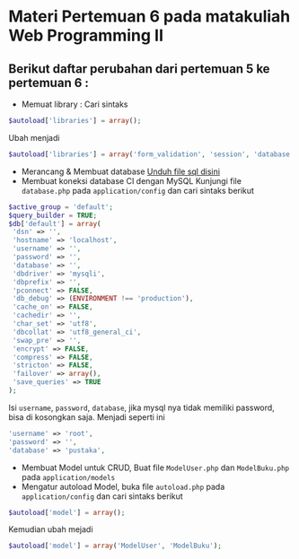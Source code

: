 # Materi Pertemuan 6 pada matakuliah Web Programming II

## Berikut daftar perubahan dari **pertemuan 5** ke **pertemuan 6** :

- Memuat library :
Cari sintaks
```php
$autoload['libraries'] = array();
```
Ubah menjadi
```php
$autoload['libraries'] = array('form_validation', 'session', 'database');
```
- Merancang & Membuat database [Unduh file sql disini]()
- Membuat koneksi database CI dengan MySQL
Kunjungi file `database.php` pada `application/config` dan cari sintaks berikut
```php
$active_group = 'default';
$query_builder = TRUE;
$db['default'] = array(
 'dsn' => '',
 'hostname' => 'localhost',
 'username' => '',
 'password' => '',
 'database' => '',
 'dbdriver' => 'mysqli',
 'dbprefix' => '',
 'pconnect' => FALSE,
 'db_debug' => (ENVIRONMENT !== 'production'),
 'cache_on' => FALSE,
 'cachedir' => '',
 'char_set' => 'utf8',
 'dbcollat' => 'utf8_general_ci',
 'swap_pre' => '',
 'encrypt' => FALSE,
 'compress' => FALSE,
 'stricton' => FALSE,
 'failover' => array(),
 'save_queries' => TRUE
);
```

Isi `username`, `password`, `database`, jika mysql nya tidak memiliki password, bisa di kosongkan saja.
Menjadi seperti ini
```php
'username' => 'root',
'password' => '',
'database' => 'pustaka',
```
- Membuat Model untuk CRUD, Buat file `ModelUser.php` dan `ModelBuku.php` pada `application/models`
- Mengatur autoload Model, buka file `autoload.php` pada `application/config` dan cari sintaks berikut
```php
$autoload['model'] = array();
```
Kemudian ubah mejadi
```php
$autoload['model'] = array('ModelUser', 'ModelBuku');
```